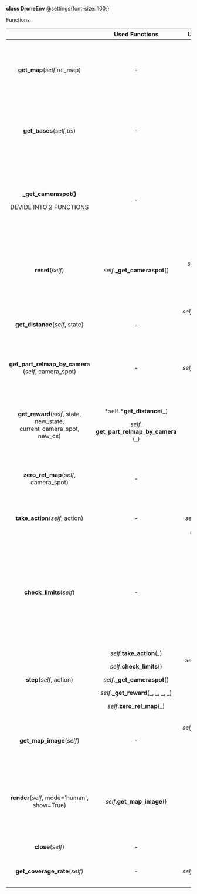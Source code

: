 ﻿**class DroneEnv**
@settings{font-size: 100;}
 
Functions

||**Used Functions**|**Used Variables**|**Parameters**|**Changes**|**Returns**|**Description**|
| :-: | :-: | :-: | :-: | :-: | :-: | :-: |
|**get\_map**(*self*,rel\_map)|-|-|rel\_map: NumPy array [m × n]|<p>*self*.relevance\_map </p><p>*self*.initial\_rm </p><p>*self*.x\_max</p><p>*self*.y\_max</p>|**-**|Downloads the relevance map|
|**get\_bases**(*self*,bs)|-|-|<p>bs: </p><p>NumPy array [m × n]</p>|<p>*self.*base\_stations</p><p>*self*.base\_x</p><p>*self*.base\_y</p><p>*self*.base\_coord</p>|*self*.base\_coord|Downloads the base stations coordinates|
|<p>**\_get\_cameraspot()**</p><p></p><p>DEVIDE INTO 2 FUNCTIONS</p>|-|<p>*self*.state</p><p>*self*.x\_max</p><p>*self*.y\_max</p>|-|*self*.state\_matrix|<p>tmp\_cameraspot=</p><p>[p1,p2,p3,p4]</p>|<p>Changes the state in matrix format</p><p></p><p>Returns the coordinates of angles of FOV </p>|
|**reset**(*self*)|*self*.**\_get\_cameraspot**()|<p>*self*.base\_coord</p><p>*self*.initial\_rm</p>|-|<p>*self*.state</p><p>*self*.cameraspot</p><p>*self*.state\_matrix</p><p>*self*.relevance\_map</p>|<p>*self*.state\_matrix</p><p>*self*.cameraspot</p>|Returns the initial state|
|**get\_distance**(*self*, state)|*-*|<p>*self*.relevance\_map</p><p>` `*self*.base\_x</p><p>*self*.base\_y</p>|<p>state = </p><p>[x,y,z,bl]</p><p></p>|-|min\_dist|Calculates the minimum distance to the base station|
|**get\_part\_relmap\_by\_camera** (*self*, camera\_spot)|*-*|*self*.relevance\_map|camera\_spot = [p1,p2,p3,p4]|-|<p>NumPy array</p><p>` `[2z×2z]</p>|Returns the part of relevance map inside the FOV|
|**get\_reward**(*self*, state, new\_state, current\_camera\_spot, new\_cs)|<p>*self.***get\_distance**(\_)</p><p>*self.* **get\_part\_relmap\_by\_camera** (\_)</p><p></p>|*self*.k|<p>old\_state, new\_state = </p><p>[x,y,z,bl]</p><p></p><p>old\_camera\_spot,</p><p>new\_camera\_spot = [p1,p2,p3,p4]</p>|-|reward|Calculates the reward function|
|**zero\_rel\_map**(*self*, camera\_spot)|*-*|*-*|camera\_spot = [p1,p2,p3,p4]|*self*.relevance\_map|-|Changes the covered area of map by zeroes|
|**take\_action**(*self*, action)|*-*|<p>*self*.state</p><p>*self*.delta\_battery</p><p>*self*.delta\_pos</p>|action: int|*self*.state|*self*.state|Changes state by taking action|
|**check\_limits**(*self*)|*-*|<p>*self*.state</p><p>*self*.x\_min</p><p>*self*.x\_max</p><p>*self*.y\_min</p><p>*self*.y\_max</p><p>*self*.z\_min</p><p>*self*.z\_max</p>|-|*-*|inside|Checks if the object is if the agent inside the map limits and it has some battery |
|**step**(*self*, action)|<p>*self*.**take\_action**(*\_*)</p><p>*self*.**check\_limits**()</p><p>*self*.**\_get\_cameraspot**()</p><p>*self*.**\_get\_reward**(\_, \_, \_, \_)</p><p>*self*.**zero\_rel\_map**(\_)</p>|<p>*self*.action\_space</p><p>*self*.state</p><p>*self*.base\_x</p><p>*self*.base\_y</p>|action: int|<p>*self*.state</p><p>*self*.cameraspot</p><p>*self*.state\_matrix</p><p>*self*.observation</p>|<p>observation =*self*.observation</p><p>reward=reward</p><p>done=done</p><p>info={}</p>|Makes one step|
|**get\_map\_image**(*self*)|*-*|<p>*self*.relevance\_map</p><p>*self*.base\_x</p><p>*self*.base\_y</p>|-|*-*|map\_image|Returnes a picture for current map background|
|**render**(*self*, mode='human', show=True)|*self*.**get\_map\_image**()|<p>*self*.state</p><p>*self*.x\_min</p><p>*self*.x\_max</p><p>*self*.viewer</p><p></p>|show: bool|<p>*self*.drone\_trans</p><p>*self*.map\_trans</p><p>*self*.drone\_color</p><p>*self*.axle</p><p>*self*.viewer</p>|*self*.viewer.render(\_)|Visualization|
|**close**(*self*)|*-*|*self*.viewer|-|*self*.viewer|*-*|Closes the window|
|**get\_coverage\_rate**(*self*)|*-*|*self*.relevance\_map|-|*-*|coverage\_rate|Calculates the coverage rate|




